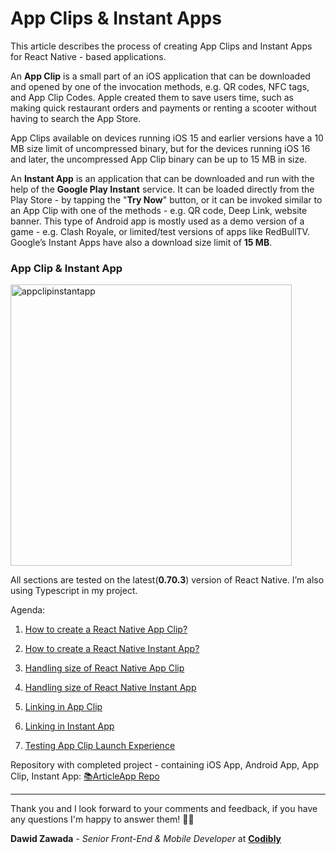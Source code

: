 # App Clips & Instant Apps


This article describes the process of creating App Clips and Instant Apps for React Native - based applications.

An **App Clip** is a small part of an iOS application that can be downloaded and opened by one of the invocation methods, e.g. QR codes, NFC tags, and App Clip Codes. Apple created them to save users time, such as making quick restaurant orders and payments or renting a scooter without having to search the App Store.

App Clips available on devices running iOS 15 and earlier versions have a 10 MB size limit of uncompressed binary, but for the devices running iOS 16 and later, the uncompressed App Clip binary can be up to 15 MB in size.

An **Instant App** is an application that can be downloaded and run with the help of the **Google Play Instant** service. It can be loaded directly from the Play Store - by tapping the "**Try Now**" button, or it can be invoked similar to an App Clip with one of the methods - e.g. QR code, Deep Link, website banner. This type of Android app is mostly used as a demo version of a game - e.g. Clash Royale, or limited/test versions of apps like RedBullTV.  
Google’s Instant Apps have also a download size limit of **15 MB**.

### App Clip & Instant App

<img src="images/appclipinstantapp.gif" width="450" alt="appclipinstantapp"/>

All sections are tested on the latest(**0.70.3**) version of React Native. I’m also using Typescript in my project.

Agenda:

1.  [How to create a React Native App Clip?](Creating-React-Native-AppClip.md)

2.  [How to create a React Native Instant App?](Creating-React-Native-InstantApp.md)

3.  [Handling size of React Native App Clip](Handling-Size-React-Native-AppClip.md)

4.  [Handling size of React Native Instant App](Handling-Size-React-Native-InstantApp.md)

5.  [Linking in App Clip](Linking-AppClip.md)

6.  [Linking in Instant App](Linking-InstantApp.md)

7.  [Testing App Clip Launch Experience](Testing-AppClip.md)


Repository with completed project - containing iOS App, Android App, App Clip, Instant App: [📚ArticleApp Repo](https://github.com/dawidzawada/ArticleApp)

***

Thank you and I look forward to your comments and feedback, if you have any questions I'm happy to answer them! 🧑‍💻

**Dawid Zawada** - *Senior Front-End & Mobile Developer* at [**Codibly**](https://codibly.com/)
